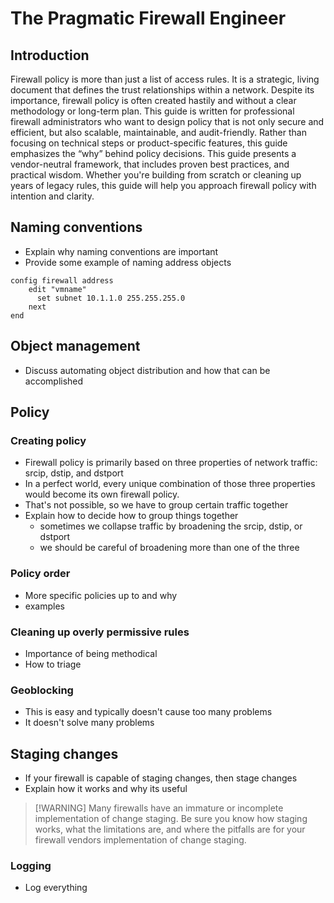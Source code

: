 # The Pragmatic Firewall Engineer

## Introduction

Firewall policy is more than just a list of access rules. It is a strategic,
living document that defines the trust relationships within a network. Despite
its importance, firewall policy is often created hastily and without a clear
methodology or long-term plan. This guide is written for professional firewall
administrators who want to design policy that is not only secure and efficient,
but also scalable, maintainable, and audit-friendly. Rather than focusing on
technical steps or product-specific features, this guide emphasizes the “why”
behind policy decisions. This guide presents a vendor-neutral framework, that
includes proven best practices, and practical wisdom. Whether you're building
from scratch or cleaning up years of legacy rules, this guide will help you
approach firewall policy with intention and clarity.

## Naming conventions

- Explain why naming conventions are important
- Provide some example of naming address objects

```
config firewall address
    edit "vmname"
      set subnet 10.1.1.0 255.255.255.0
    next
end
```

## Object management

- Discuss automating object distribution and how that can be accomplished

## Policy

### Creating policy

- Firewall policy is primarily based on three properties of network traffic:
  srcip, dstip, and dstport
- In a perfect world, every unique combination of those three properties would
  become its own firewall policy.
- That's not possible, so we have to group certain traffic together
- Explain how to decide how to group things together
  - sometimes we collapse traffic by broadening the srcip, dstip, or dstport
  - we should be careful of broadening more than one of the three

### Policy order

- More specific policies up to and why
- examples

### Cleaning up overly permissive rules

- Importance of being methodical
- How to triage

### Geoblocking

- This is easy and typically doesn't cause too many problems
- It doesn't solve many problems

## Staging changes

- If your firewall is capable of staging changes, then stage changes
- Explain how it works and why its useful

> [!WARNING] Many firewalls have an immature or incomplete implementation of
> change staging. Be sure you know how staging works, what the limitations are,
> and where the pitfalls are for your firewall vendors implementation of change
> staging.

### Logging

- Log everything
